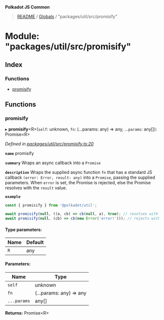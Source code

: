 **Polkadot JS Common**

> [README](../README.md) / [Globals](../globals.md) / "packages/util/src/promisify"

# Module: "packages/util/src/promisify"

## Index

### Functions

* [promisify](_packages_util_src_promisify_.md#promisify)

## Functions

### promisify

▸ **promisify**\<R>(`self`: unknown, `fn`: (...params: any) => any, ...`params`: any[]): Promise\<R>

*Defined in [packages/util/src/promisify.ts:20](https://github.com/polkadot-js/common/blob/c366e637/packages/util/src/promisify.ts#L20)*

**`name`** promisify

**`summary`** Wraps an async callback into a `Promise`

**`description`** 
Wraps the supplied async function `fn` that has a standard JS callback `(error: Error, result: any)` into a `Promise`, passing the supplied parameters. When `error` is set, the Promise is rejected, else the Promise resolves with the `result` value.

**`example`** 
<BR>

```javascript
const { promisify } from '@polkadot/util';

await promisify(null, ((a, cb) => cb(null, a), true); // resolves with `true`
await promisify(null, (cb) => cb(new Error('error!'))); // rejects with `error!`
```

#### Type parameters:

Name | Default |
------ | ------ |
`R` | any |

#### Parameters:

Name | Type |
------ | ------ |
`self` | unknown |
`fn` | (...params: any) => any |
`...params` | any[] |

**Returns:** Promise\<R>
